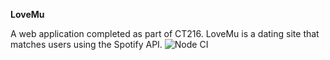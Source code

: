__LoveMu__

A web application completed as part of CT216. LoveMu is a dating site that matches users using the Spotify API.
![Node CI](https://github.com/Love-Mu/LoveMu/workflows/Node%20CI/badge.svg?branch=master)
